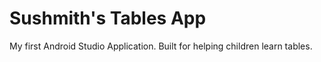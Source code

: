 # Sushmith's Tables App

My first Android Studio Application. Built for helping children learn tables.  
